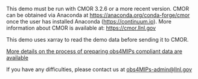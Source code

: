
This demo must be run with CMOR 3.2.6 or a more recent version.  CMOR can be obtained via Anaconda at https://anaconda.org/conda-forge/cmor once the user has installed Anaconda (https://continuum.io).  More information about CMOR is available at: https://cmor.llnl.gov

This demo uses xarray to read the demo data before sending it to CMOR.   

[More details on the process of preparing obs4MIPs compliant data are available](https://github.com/PCMDI/obs4MIPs-cmor-tables/tree/master/inputs/README.md)

If you have any difficulties, please contact us at obs4MIPs-admin@llnl.gov

